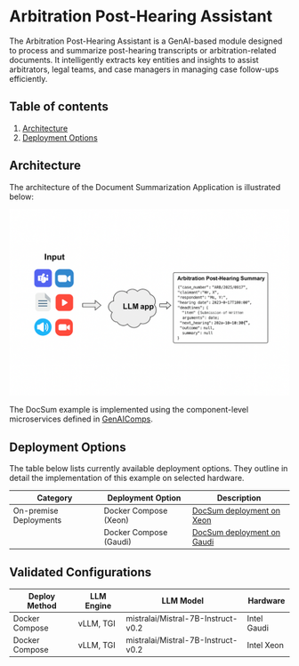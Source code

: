 # Arbitration Post-Hearing Assistant

The Arbitration Post-Hearing Assistant is a GenAI-based module designed to process and summarize post-hearing transcripts or arbitration-related documents. It intelligently extracts key entities and insights to assist arbitrators, legal teams, and case managers in managing case follow-ups efficiently.


## Table of contents

1. [Architecture](#architecture)
2. [Deployment Options](#deployment-options)

## Architecture

The architecture of the Document Summarization Application is illustrated below:

![Architecture](./assets/img/arbitration_architecture.png)

The DocSum example is implemented using the component-level microservices defined in [GenAIComps](https://github.com/opea-project/GenAIComps).

## Deployment Options

The table below lists currently available deployment options. They outline in detail the implementation of this example on selected hardware.

| Category               | Deployment Option      | Description                                                    |
| ---------------------- | ---------------------- | -------------------------------------------------------------- |
| On-premise Deployments | Docker Compose (Xeon)  | [DocSum deployment on Xeon](./docker_compose/intel/cpu/xeon)   |
|                        | Docker Compose (Gaudi) | [DocSum deployment on Gaudi](./docker_compose/intel/hpu/gaudi) |


## Validated Configurations

| **Deploy Method** | **LLM Engine** | **LLM Model**                       | **Hardware** |
| ----------------- | -------------- | ----------------------------------- | ------------ |
| Docker Compose    | vLLM, TGI      | mistralai/Mistral-7B-Instruct-v0.2 | Intel Gaudi  |
| Docker Compose    | vLLM, TGI      | mistralai/Mistral-7B-Instruct-v0.2 | Intel Xeon   |
